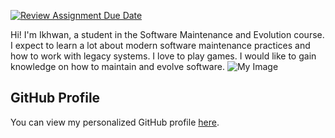 [![Review Assignment Due Date](https://classroom.github.com/assets/deadline-readme-button-22041afd0340ce965d47ae6ef1cefeee28c7c493a6346c4f15d667ab976d596c.svg)](https://classroom.github.com/a/O-1AGqKT)

Hi! I'm Ikhwan, a student in the Software Maintenance
and Evolution course.
I expect to learn a lot about modern software maintenance
practices and how to work with legacy systems.
I love to play games.
I would like to gain knowledge on how to maintain and evolve software.
![My Image](https://easy-peasy.ai/cdn-cgi/image/quality=80,format=auto,width=700/https://fdczvxmwwjwpwbeeqcth.supabase.co/storage/v1/object/public/images/207236e5-2422-49fe-aee8-232321ce0ef9/dca43517-1ec6-4d55-ae31-d3b671eacdc7.png) <!-- Link to the uploaded image -->
## GitHub Profile
You can view my personalized GitHub profile
[here](https://github.com/ikhwanmohd2002).
